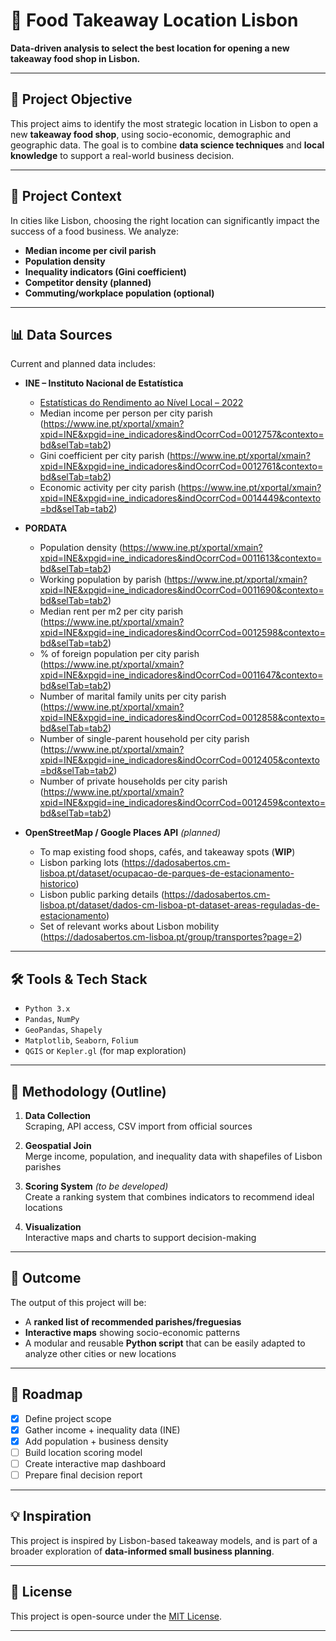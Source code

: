 # 📍 Food Takeaway Location Lisbon

**Data-driven analysis to select the best location for opening a new takeaway food shop in Lisbon.**

---

## 🥡 Project Objective

This project aims to identify the most strategic location in Lisbon to open a new **takeaway food shop**, using socio-economic, demographic and geographic data. The goal is to combine **data science techniques** and **local knowledge** to support a real-world business decision.

---

## 🧩 Project Context

In cities like Lisbon, choosing the right location can significantly impact the success of a food business. We analyze:
- **Median income per civil parish**
- **Population density**
- **Inequality indicators (Gini coefficient)**
- **Competitor density (planned)**
- **Commuting/workplace population (optional)**

---

## 📊 Data Sources

Current and planned data includes:

- **INE – Instituto Nacional de Estatística**  
  - [Estatísticas do Rendimento ao Nível Local – 2022](https://www.ine.pt)
  - Median income per person per city parish (https://www.ine.pt/xportal/xmain?xpid=INE&xpgid=ine_indicadores&indOcorrCod=0012757&contexto=bd&selTab=tab2)
  - Gini coefficient per city parish (https://www.ine.pt/xportal/xmain?xpid=INE&xpgid=ine_indicadores&indOcorrCod=0012761&contexto=bd&selTab=tab2)
  - Economic activity per city parish (https://www.ine.pt/xportal/xmain?xpid=INE&xpgid=ine_indicadores&indOcorrCod=0014449&contexto=bd&selTab=tab2)

- **PORDATA**  
  - Population density (https://www.ine.pt/xportal/xmain?xpid=INE&xpgid=ine_indicadores&indOcorrCod=0011613&contexto=bd&selTab=tab2)
  - Working population by parish (https://www.ine.pt/xportal/xmain?xpid=INE&xpgid=ine_indicadores&indOcorrCod=0011690&contexto=bd&selTab=tab2)
  - Median rent per m2 per city parish (https://www.ine.pt/xportal/xmain?xpid=INE&xpgid=ine_indicadores&indOcorrCod=0012598&contexto=bd&selTab=tab2)
  - % of foreign population per city parish (https://www.ine.pt/xportal/xmain?xpid=INE&xpgid=ine_indicadores&indOcorrCod=0011647&contexto=bd&selTab=tab2)
  - Number of marital family units per city parish (https://www.ine.pt/xportal/xmain?xpid=INE&xpgid=ine_indicadores&indOcorrCod=0012858&contexto=bd&selTab=tab2)
  - Number of single-parent household per city parish (https://www.ine.pt/xportal/xmain?xpid=INE&xpgid=ine_indicadores&indOcorrCod=0012405&contexto=bd&selTab=tab2)
  - Number of private households per city parish (https://www.ine.pt/xportal/xmain?xpid=INE&xpgid=ine_indicadores&indOcorrCod=0012459&contexto=bd&selTab=tab2)   

- **OpenStreetMap / Google Places API** *(planned)*  
  - To map existing food shops, cafés, and takeaway spots (**WIP**)
  - Lisbon parking lots (https://dadosabertos.cm-lisboa.pt/dataset/ocupacao-de-parques-de-estacionamento-historico)
  - Lisbon public parking details (https://dadosabertos.cm-lisboa.pt/dataset/dados-cm-lisboa-pt-dataset-areas-reguladas-de-estacionamento)
  - Set of relevant works about Lisbon mobility (https://dadosabertos.cm-lisboa.pt/group/transportes?page=2)

---

## 🛠️ Tools & Tech Stack

- `Python 3.x`
- `Pandas`, `NumPy`
- `GeoPandas`, `Shapely`
- `Matplotlib`, `Seaborn`, `Folium`
- `QGIS` or `Kepler.gl` (for map exploration)

---

## 🧪 Methodology (Outline)

1. **Data Collection**  
   Scraping, API access, CSV import from official sources

2. **Geospatial Join**  
   Merge income, population, and inequality data with shapefiles of Lisbon parishes

3. **Scoring System** *(to be developed)*  
   Create a ranking system that combines indicators to recommend ideal locations

4. **Visualization**  
   Interactive maps and charts to support decision-making

---

## 📍 Outcome

The output of this project will be:
- A **ranked list of recommended parishes/freguesias**
- **Interactive maps** showing socio-economic patterns
- A modular and reusable **Python script** that can be easily adapted to analyze other cities or new locations

---

## 🚧 Roadmap

- [x] Define project scope
- [x] Gather income + inequality data (INE)
- [x] Add population + business density
- [ ] Build location scoring model
- [ ] Create interactive map dashboard
- [ ] Prepare final decision report

---

## 💡 Inspiration

This project is inspired by Lisbon-based takeaway models, and is part of a broader exploration of **data-informed small business planning**.

---

## 📂 License

This project is open-source under the [MIT License](LICENSE).

---

